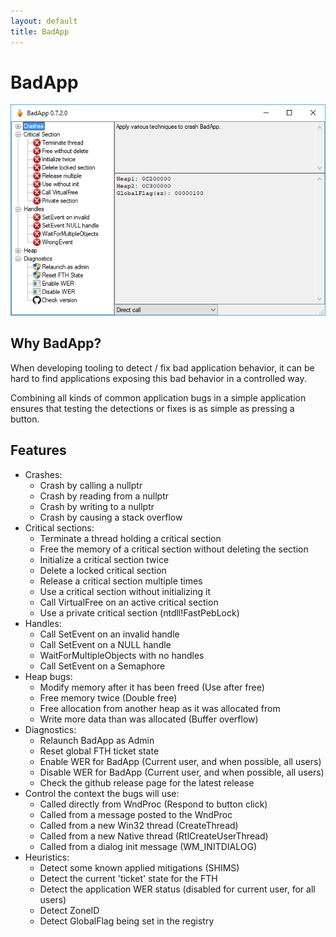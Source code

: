 ```yaml
---
layout: default
title: BadApp
---
```


# BadApp

![Example](BadApp.png)

## Why BadApp?
When developing tooling to detect / fix bad application behavior, it can be hard to find applications exposing this bad behavior in a controlled way.

Combining all kinds of common application bugs in a simple application ensures that testing the detections or fixes is as simple as pressing a button.

## Features


* Crashes:
    * Crash by calling a nullptr
    * Crash by reading from a nullptr
    * Crash by writing to a nullptr
    * Crash by causing a stack overflow
* Critical sections:
    * Terminate a thread holding a critical section
    * Free the memory of a critical section without deleting the section
    * Initialize a critical section twice
    * Delete a locked critical section
    * Release a critical section multiple times
    * Use a critical section without initializing it
    * Call VirtualFree on an active critical section
    * Use a private critical section (ntdll!FastPebLock)
* Handles:
    * Call SetEvent on an invalid handle
    * Call SetEvent on a NULL handle
    * WaitForMultipleObjects with no handles
    * Call SetEvent on a Semaphore
* Heap bugs:
    * Modify memory after it has been freed (Use after free)
    * Free memory twice (Double free)
    * Free allocation from another heap as it was allocated from
    * Write more data than was allocated (Buffer overflow)
* Diagnostics:
    * Relaunch BadApp as Admin
    * Reset global FTH ticket state
    * Enable WER for BadApp (Current user, and when possible, all users)
    * Disable WER for BadApp (Current user, and when possible, all users)
    * Check the github release page for the latest release
* Control the context the bugs will use:
    * Called directly from WndProc (Respond to button click)
    * Called from a message posted to the WndProc
    * Called from a new Win32 thread (CreateThread)
    * Called from a new Native thread (RtlCreateUserThread)
    * Called from a dialog init message (WM_INITDIALOG)
* Heuristics:
    * Detect some known applied mitigations (SHIMS)
    * Detect the current 'ticket' state for the FTH
    * Detect the application WER status (disabled for current user, for all users)
    * Detect ZoneID
    * Detect GlobalFlag being set in the registry
